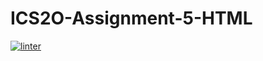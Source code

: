 # ICS2O-Assignment-5-HTML
 [![linter](https://github.com/Rodas-Nega/ICS2O-Assignment-5-HTML/workflows/linter/badge.svg)](https://github.com/marketplace/actions/super-linter)
 
